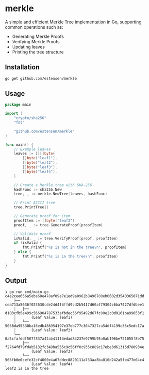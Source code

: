 # merkle

A simple and efficient Merkle Tree implementation in Go, supporting common operations such as:

- Generating Merkle Proofs
- Verifying Merkle Proofs
- Updating leaves
- Printing the tree structure

## Installation

```bash
go get github.com/estensen/merkle
```

## Usage

```go
package main

import (
	"crypto/sha256"
	"fmt"

	"github.com/estensen/merkle"
)

func main() {
	// Example leaves
	leaves := [][]byte{
		[]byte("leaf1"),
		[]byte("leaf2"),
		[]byte("leaf3"),
		[]byte("leaf4"),
	}

	// Create a Merkle tree with SHA-256
	hashFunc := sha256.New
	tree, _ := merkle.NewTree(leaves, hashFunc)

	// Print ASCII tree
	tree.PrintTree()

	// Generate proof for item
	proofItem := []byte("leaf2")
	proof, _ := tree.GenerateProof(proofItem)

	// Validate proof
	isValid, _ := tree.VerifyProof(proof, proofItem)
	if !isValid {
		fmt.Printf("%s is not in the tree\n", proofItem)
	} else {
		fmt.Printf("%s is in the tree\n", proofItem)
	}
}
```

## Output

```
❯ go run cmd/main.go
c4e2cee656a5eba68e478af89e7e1ed9a0962b8496700eb0602d3540365871dd
    ├── cea713a5636f023630cde24d4f4ffd9cd2b5417d60af79304c6ba7427dfdbee1
    │   ├── d103cfb5e499c566904787533afbdec56f95492d67fc00e2c0d0161ba99653f1
    │       (Leaf Value: leaf1)
    │   └── 5038da95330ba16edb486954197e37eb777c3047327ca54df4199c35c5edc17a
    │       (Leaf Value: leaf2)
    └── 0a5cfafddf507f837a42ab41114edad84237e9799b95a8ab196be721055f8e75
        ├── f2764fd79fdab5132fc349ba555c9c56ff0c935c889c17ebe3d61315d780934e
            (Leaf Value: leaf3)
        └── 565fb0e0cefe32cf4000e4a67ddec8820111a733aa8ba010d242a5fe477e04c4
            (Leaf Value: leaf4)
leaf2 is in the tree

```
